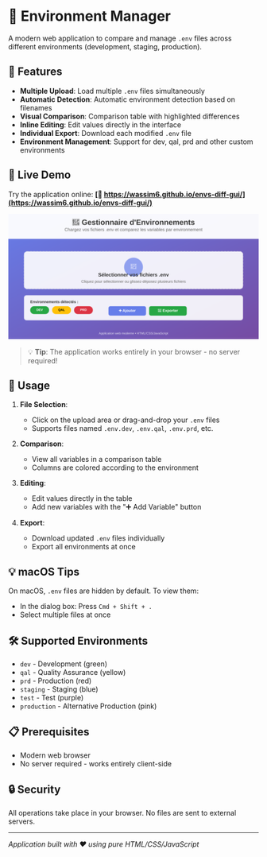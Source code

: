 # 🔐 Environment Manager

A modern web application to compare and manage `.env` files across different environments (development, staging, production).

## 🌟 Features

- **Multiple Upload**: Load multiple `.env` files simultaneously
- **Automatic Detection**: Automatic environment detection based on filenames
- **Visual Comparison**: Comparison table with highlighted differences
- **Inline Editing**: Edit values directly in the interface
- **Individual Export**: Download each modified `.env` file
- **Environment Management**: Support for dev, qal, prd and other custom environments

## 🚀 Live Demo

Try the application online: **[🔗 https://wassim6.github.io/envs-diff-gui/](https://wassim6.github.io/envs-diff-gui/)**

![Environment Manager Screenshot](screenshot.svg)

> 💡 **Tip**: The application works entirely in your browser - no server required!

## 📖 Usage

1. **File Selection**:
   - Click on the upload area or drag-and-drop your `.env` files
   - Supports files named `.env.dev`, `.env.qal`, `.env.prd`, etc.

2. **Comparison**:
   - View all variables in a comparison table
   - Columns are colored according to the environment

3. **Editing**:
   - Edit values directly in the table
   - Add new variables with the "➕ Add Variable" button

4. **Export**:
   - Download updated `.env` files individually
   - Export all environments at once

## 💡 macOS Tips

On macOS, `.env` files are hidden by default. To view them:
- In the dialog box: Press `Cmd + Shift + .`
- Select multiple files at once

## 🛠️ Supported Environments

- `dev` - Development (green)
- `qal` - Quality Assurance (yellow)
- `prd` - Production (red)
- `staging` - Staging (blue)
- `test` - Test (purple)
- `production` - Alternative Production (pink)

## 📋 Prerequisites

- Modern web browser
- No server required - works entirely client-side

## 🔒 Security

All operations take place in your browser. No files are sent to external servers.

---

*Application built with ❤️ using pure HTML/CSS/JavaScript*
